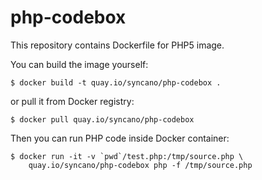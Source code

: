 # php-codebox

This repository contains Dockerfile for PHP5 image.

You can build the image yourself:

```
$ docker build -t quay.io/syncano/php-codebox .
```

or pull it from Docker registry:

```
$ docker pull quay.io/syncano/php-codebox
```

Then you can run PHP code inside Docker container:

```
$ docker run -it -v `pwd`/test.php:/tmp/source.php \
    quay.io/syncano/php-codebox php -f /tmp/source.php
```
